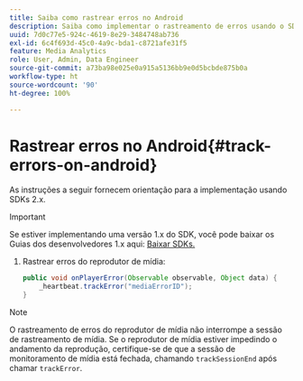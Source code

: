 ```yaml
---
title: Saiba como rastrear erros no Android
description: Saiba como implementar o rastreamento de erros usando o SDK de mídia no Android.
uuid: 7d0c77e5-924c-4619-8e29-3484748ab736
exl-id: 6c4f693d-45c0-4a9c-bda1-c8721afe31f5
feature: Media Analytics
role: User, Admin, Data Engineer
source-git-commit: a73ba98e025e0a915a5136bb9e0d5bcbde875b0a
workflow-type: ht
source-wordcount: '90'
ht-degree: 100%

---
```


# Rastrear erros no Android{#track-errors-on-android}

As instruções a seguir fornecem orientação para a implementação usando SDKs 2.x.

>[!IMPORTANT]
>
>Se estiver implementando uma versão 1.x do SDK, você pode baixar os Guias dos desenvolvedores 1.x aqui: [Baixar SDKs.](/help/getting-started/download-sdks.md)

1. Rastrear erros do reprodutor de mídia:

   ```java
   public void onPlayerError(Observable observable, Object data) {  
       _heartbeat.trackError("mediaErrorID");
   }
   ```

>[!NOTE]
>
>O rastreamento de erros do reprodutor de mídia não interrompe a sessão de rastreamento de mídia. Se o reprodutor de mídia estiver impedindo o andamento da reprodução, certifique-se de que a sessão de monitoramento de mídia está fechada, chamando `trackSessionEnd` após chamar `trackError`.
